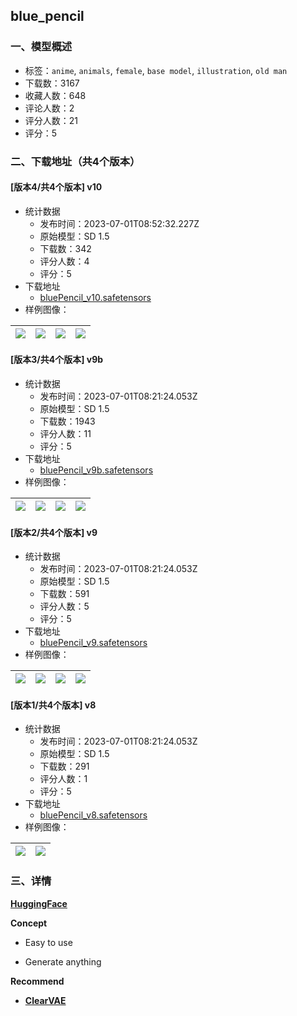 ## blue_pencil
### 一、模型概述

- 标签：`anime`, `animals`, `female`, `base model`, `illustration`, `old man`
- 下载数：3167
- 收藏人数：648
- 评论人数：2
- 评分人数：21
- 评分：5

### 二、下载地址（共4个版本）

#### [版本4/共4个版本] v10

- 统计数据
  - 发布时间：2023-07-01T08:52:32.227Z
  - 原始模型：SD 1.5
  - 下载数：342
  - 评分人数：4
  - 评分：5
- 下载地址
  - [bluePencil_v10.safetensors](https://civitai.com/api/download/models/107812)
- 样例图像：

| <img src="https://image.civitai.com/xG1nkqKTMzGDvpLrqFT7WA/0078ef06-6e95-4a9b-ba0a-da869d3d6231/width=450/1355450.jpeg" /> | <img src="https://image.civitai.com/xG1nkqKTMzGDvpLrqFT7WA/1758b66c-2ff5-4d47-bbb9-0d0c913704a5/width=450/1355452.jpeg" /> | <img src="https://image.civitai.com/xG1nkqKTMzGDvpLrqFT7WA/e9fee657-8033-4e71-a877-cdeef0cd9648/width=450/1355455.jpeg" /> | <img src="https://image.civitai.com/xG1nkqKTMzGDvpLrqFT7WA/0ed1f644-3bde-4f99-88b2-07db536f95b7/width=450/1355456.jpeg" /> |
| ---- | ---- | ---- | ---- |

#### [版本3/共4个版本] v9b

- 统计数据
  - 发布时间：2023-07-01T08:21:24.053Z
  - 原始模型：SD 1.5
  - 下载数：1943
  - 评分人数：11
  - 评分：5
- 下载地址
  - [bluePencil_v9b.safetensors](https://civitai.com/api/download/models/89814)
- 样例图像：

| <img src="https://image.civitai.com/xG1nkqKTMzGDvpLrqFT7WA/4a9d36de-0cb4-42d4-99fa-b64a8b8cdd58/width=450/1040274.jpeg" /> | <img src="https://image.civitai.com/xG1nkqKTMzGDvpLrqFT7WA/1c396fb4-d246-47ed-9bef-1bbf2659d98d/width=450/1040335.jpeg" /> | <img src="https://image.civitai.com/xG1nkqKTMzGDvpLrqFT7WA/747bf6ff-ce03-4f12-ba05-0093782ff266/width=450/1040308.jpeg" /> | <img src="https://image.civitai.com/xG1nkqKTMzGDvpLrqFT7WA/92c595f2-3701-4e2a-a960-2ac945e58ea7/width=450/1040321.jpeg" /> |
| ---- | ---- | ---- | ---- |

#### [版本2/共4个版本] v9

- 统计数据
  - 发布时间：2023-07-01T08:21:24.053Z
  - 原始模型：SD 1.5
  - 下载数：591
  - 评分人数：5
  - 评分：5
- 下载地址
  - [bluePencil_v9.safetensors](https://civitai.com/api/download/models/84264)
- 样例图像：

| <img src="https://image.civitai.com/xG1nkqKTMzGDvpLrqFT7WA/79a2ea7f-3b63-4154-86b1-fd8e8a6ade83/width=450/951763.jpeg" /> | <img src="https://image.civitai.com/xG1nkqKTMzGDvpLrqFT7WA/73d10df7-52f6-46b9-917b-79b0458e91c0/width=450/951759.jpeg" /> | <img src="https://image.civitai.com/xG1nkqKTMzGDvpLrqFT7WA/ed13a300-3721-4558-b6d1-b75d54b49213/width=450/951760.jpeg" /> | <img src="https://image.civitai.com/xG1nkqKTMzGDvpLrqFT7WA/aefd5775-4070-4bed-8c20-f8ae22a9b1ca/width=450/951761.jpeg" /> |
| ---- | ---- | ---- | ---- |

#### [版本1/共4个版本] v8

- 统计数据
  - 发布时间：2023-07-01T08:21:24.053Z
  - 原始模型：SD 1.5
  - 下载数：291
  - 评分人数：1
  - 评分：5
- 下载地址
  - [bluePencil_v8.safetensors](https://civitai.com/api/download/models/83891)
- 样例图像：

| <img src="https://image.civitai.com/xG1nkqKTMzGDvpLrqFT7WA/67a3bf93-c197-4526-b4da-d835bf3ab6ee/width=450/946764.jpeg" /> | <img src="https://image.civitai.com/xG1nkqKTMzGDvpLrqFT7WA/ca9882a0-e521-491e-9737-cab2baac92e8/width=450/946789.jpeg" /> |
| ---- | ---- |


### 三、详情
<p><a target="_blank" rel="ugc" href="https://huggingface.co/bluepen5805/blue_pencil"><strong>HuggingFace</strong></a></p><p><strong>Concept</strong></p><ul><li><p>Easy to use</p></li><li><p>Generate anything</p></li></ul><p><strong>Recommend</strong></p><ul><li><p><a target="_blank" rel="ugc" href="https://civitai.com/models/22354/clearvae"><strong>ClearVAE</strong></a></p></li></ul>